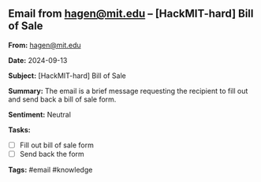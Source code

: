## Email from hagen@mit.edu – [HackMIT-hard] Bill of Sale

**From:** hagen@mit.edu

**Date:** 2024-09-13

**Subject:** [HackMIT-hard] Bill of Sale

**Summary:**
The email is a brief message requesting the recipient to fill out and send back a bill of sale form.

**Sentiment:** Neutral

**Tasks:**
- [ ] Fill out bill of sale form
- [ ] Send back the form

**Tags:** #email #knowledge
